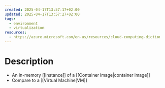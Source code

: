 ```yaml
---
created: 2025-04-17T13:57:17+02:00
updated: 2025-04-17T13:57:27+02:00
tags:
  - environment
  - virtualization
resources:
  - https://azure.microsoft.com/en-us/resources/cloud-computing-dictionary/what-is-a-container/
---
```

# Description
- An in-memory [[instance]] of a [[Container Image|container image]]
- Compare to a [[Virtual Machine|VM]]